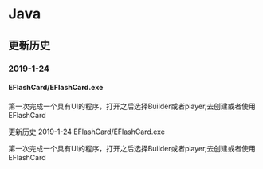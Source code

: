 # Java

## 更新历史
### 2019-1-24
#### EFlashCard/EFlashCard.exe 
第一次完成一个具有UI的程序，打开之后选择Builder或者player,去创建或者使用EFlashCard

<p2>更新历史<p2>
  <p3>2019-1-24<p3>
    <p4>EFlashCard/EFlashCard.exe<p4>
      <p>第一次完成一个具有UI的程序，打开之后选择Builder或者player,去创建或者使用EFlashCard<p>
